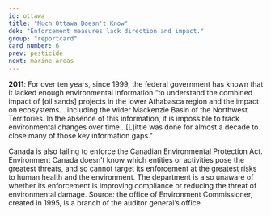 ```yaml
---
id: ottawa
title: "Much Ottawa Doesn't Know"
dek: "Enforcement measures lack direction and impact."
group: "reportcard"
card_number: 6
prev: pesticide
next: marine-areas
---
```

**2011**: For over ten years, since 1999, the federal government has known that it lacked enough environmental information “to understand the combined impact of [oil sands] projects in the lower Athabasca region and the impact on ecosystems… including the wider Mackenzie Basin of the Northwest Territories. In the absence of this information, it is impossible to track environmental changes over time…[L]ittle was done for almost a decade to close many of those key information gaps."

Canada is also failing to enforce the Canadian Environmental Protection Act. Environment Canada doesn’t know which entities or activities pose the greatest threats, and so cannot target its enforcement at the greatest risks to human health and the environment. The department is also unaware of whether its enforcement is improving compliance or reducing the threat of environmental damage.
Source: the office of Environment Commissioner, created in 1995, is a branch of the auditor general’s office.
